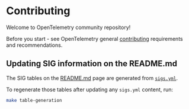 # Contributing

Welcome to OpenTelemetry community repository!

Before you start - see OpenTelemetry general [contributing](guides/contributor/README.md)
requirements and recommendations.

## Updating SIG information on the README.md

The SIG tables on the [README.md](README.md) page are generated from [`sigs.yml`](sigs.yml).

To regenerate those tables after updating any `sigs.yml` content, run:

```bash
make table-generation
```
